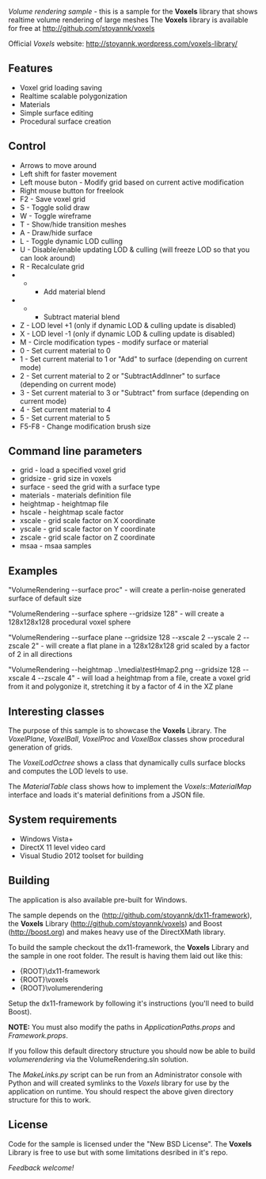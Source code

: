 *Volume rendering sample* - this is a sample for the **Voxels** library that shows realtime volume rendering of large meshes
The **Voxels** library is available for free at http://github.com/stoyannk/voxels

Official *Voxels* website: http://stoyannk.wordpress.com/voxels-library/

## Features
 - Voxel grid loading saving
 - Realtime scalable polygonization
 - Materials
 - Simple surface editing
 - Procedural surface creation

## Control

 - Arrows to move around
 - Left shift for faster movement
 - Left mouse buton - Modify grid based on current active modification
 - Right mouse button for freelook
 - F2 - Save voxel grid
 - S - Toggle solid draw
 - W - Toggle wireframe
 - T - Show/hide transition meshes
 - A - Draw/hide surface
 - L - Toggle dynamic LOD culling
 - U - Disable/enable updating LOD & culling (will freeze LOD so that you can look around)
 - R - Recalculate grid
 - + - Add material blend
 - - - Subtract material blend
 - Z - LOD level +1 (only if dynamic LOD & culling update is disabled)
 - X - LOD level -1 (only if dynamic LOD & culling update is disabled)
 - M - Circle modification types - modify surface or material
 - 0 - Set current material to 0
 - 1 - Set current material to 1 or "Add" to surface (depending on current mode)
 - 2 - Set current material to 2 or "SubtractAddInner" to surface (depending on current mode)
 - 3 - Set current material to 3 or "Subtract" from surface (depending on current mode)
 - 4 - Set current material to 4
 - 5 - Set current material to 5
 - F5-F8 - Change modification brush size
 
## Command line parameters

 - grid - load a specified voxel grid
 - gridsize - grid size in voxels
 - surface - seed the grid with a surface type
 - materials - materials definition file
 - heightmap - heightmap file
 - hscale - heightmap scale factor
 - xscale - grid scale factor on X coordinate
 - yscale - grid scale factor on Y coordinate
 - zscale - grid scale factor on Z coordinate
 - msaa - msaa samples

## Examples

"VolumeRendering --surface proc" - will create a perlin-noise generated surface of default size

"VolumeRendering --surface sphere --gridsize 128" - will create a 128x128x128 procedural voxel sphere

"VolumeRendering --surface plane --gridsize 128 --xscale 2 --yscale 2 --zscale 2" - will create a flat plane in a 128x128x128 grid scaled by a factor of 2 in all directions

"VolumeRendering --heightmap ..\media\testHmap2.png --gridsize 128 --xscale 4 --zscale 4" - will load a heightmap from a file, create a voxel grid from it and polygonize it, stretching it by a factor of 4 in the XZ plane

## Interesting classes

The purpose of this sample is to showcase the **Voxels** Library. The *VoxelPlane*, *VoxelBall*, *VoxelProc* and *VoxelBox* 
classes show procedural generation of grids. 

The *VoxelLodOctree* shows a class that dynamically culls surface blocks and computes the LOD levels to use.

The *MaterialTable* class shows how to implement the *Voxels::MaterialMap* interface and loads it's material definitions from a JSON file.

## System requirements
 - Windows Vista+
 - DirectX 11 level video card
 - Visual Studio 2012 toolset for building
 
## Building

The application is also available pre-built for Windows.

The sample depends on the  (http://github.com/stoyannk/dx11-framework), the **Voxels** Library (http://github.com/stoyannk/voxels) 
and Boost (http://boost.org) and makes heavy use of the DirectXMath library.

To build the sample checkout the dx11-framework, the **Voxels** Library and the sample in one root folder. The result is having them 
laid out like this:

 - {ROOT}\dx11-framework
 - {ROOT}\voxels
 - {ROOT}\volumerendering

Setup the dx11-framework by following it's instructions (you'll need to build Boost). 

**NOTE:** You must also modify the paths in *ApplicationPaths.props* and *Framework.props*.

If you follow this default directory structure you should now be able to build *volumerendering* via the VolumeRendering.sln solution.

The *MakeLinks.py* script can be run from an Administrator console with Python and will created symlinks to the *Voxels* library for use by the 
application on runtime. You should respect the above given directory structure for this to work.

## License

Code for the sample is licensed under the "New BSD License". The **Voxels** Library is free to use but with some limitations 
desribed in it's repo.

*Feedback welcome!*
